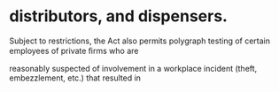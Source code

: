 # distributors, and dispensers.

Subject to restrictions, the Act also permits polygraph testing of certain employees of private ﬁrms who are

reasonably suspected of involvement in a workplace incident (theft, embezzlement, etc.) that resulted in